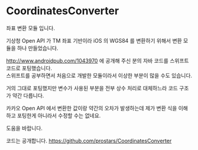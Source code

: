 # CoordinatesConverter
좌표 변환 모듈 입니다.


기상청 Open API 가 TM 좌표 기반이라 iOS 의 WGS84 를 변환하기 위해서 변환 모듈을 하나 만들었습니다.

http://www.androidpub.com/1043970 에 공개해 주신 분의 자바 코드를 스위프트 코드로 포팅했습니다.  
스위프트를 공부하면서 처음으로 개발한 모듈이라서 이상한 부분이 많을 수도 있습니다.

거의 그대로 포팅했지만 변수가 사용된 부분을 전부 상수 처리로 대체하느라 코드 구조가 약간 다릅니다.

카카오 Open API 에서 변환한 값이랑 약간의 오차가 발생하는데 제가 변환 식을 이해하고 포팅한게 아니라서 수정할 수는 없네요. 

도움을 바랍니다.

코드는 공개합니다.
https://github.com/prostars/CoordinatesConverter



